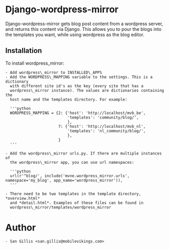 Django-wordpress-mirror
=======================

Django-wordpress-mirror gets blog post content from a wordpress server, and
returns this content via Django. This allows you to pour the blogs into the
templates you want, while using wordpress as the blog editor.

Installation
------------

To install wordpress\_mirror:

    - Add wordpress\_mirror to INSTALLED\_APPS
    - Add the WORDPRESS\_MAPPING variable to the settings. This is a dictionary
      with different site id's as the key (every site that has a 
      wordpress\_mirror instance). The values are dictionaries containing the
      host name and the templates directory. For example:

      '''python
      WORDPRESS_MAPPING = {2: {'host': 'http://localhost/mvb_be',
                               'templates': 'community/blog/',
                               },
                           7: {'host': 'http://localhost/mvb_nl',
                               'templates': 'nl_community/blog/',
                               },
                           }
      '''

    - Add the wordpress\_mirror urls.py. If there are multiple instances of 
      the wordpress\_mirror app, you can use url namespaces:

      '''python
      url(r'^blog/', include('mvne.wordpress_mirror.urls', namespace='my_blog', app_name='wordpress_mirror')),
      '''

    - There need to be two templates in the template directory, *overview.html*
      and *detail.html*. Examples of these files can be found in 
      wordpress\_mirror/templates/wordpress_mirror

# Author
    - San Gillis <san.gillis@mobilevikings.com>
